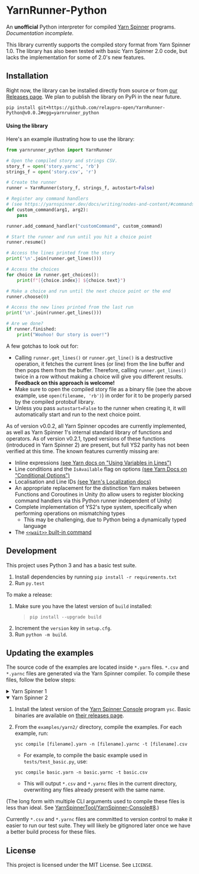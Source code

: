 # YarnRunner-Python

An **unofficial** Python interpreter for compiled [Yarn Spinner](https://yarnspinner.dev/) programs. _Documentation incomplete._

This library currently supports the compiled story format from Yarn Spinner 1.0. The library has also been tested with basic Yarn Spinner 2.0 code, but lacks the implementation for some of 2.0's new features.

## Installation

Right now, the library can be installed directly from source or from [our Releases page](https://github.com/relaypro-open/YarnRunner-Python/releases). We plan to publish the library on PyPi in the near future.

```
pip install git+https://github.com/relaypro-open/YarnRunner-Python@v0.0.2#egg=yarnrunner_python
```

#### Using the library

Here's an example illustrating how to use the library:

```py
from yarnrunner_python import YarnRunner

# Open the compiled story and strings CSV.
story_f = open('story.yarnc', 'rb')
strings_f = open('story.csv', 'r')

# Create the runner
runner = YarnRunner(story_f, strings_f, autostart=False)

# Register any command handlers
# (see https://yarnspinner.dev/docs/writing/nodes-and-content/#commands)
def custom_command(arg1, arg2):
    pass

runner.add_command_handler("customCommand", custom_command)

# Start the runner and run until you hit a choice point
runner.resume()

# Access the lines printed from the story
print('\n'.join(runner.get_lines()))

# Access the choices
for choice in runner.get_choices():
    print(f"[{choice.index}] ${choice.text}")

# Make a choice and run until the next choice point or the end
runner.choose(0)

# Access the new lines printed from the last run
print('\n'.join(runner.get_lines()))

# Are we done?
if runner.finished:
    print("Woohoo! Our story is over!")
```

A few gotchas to look out for:

- Calling `runner.get_lines()` or `runner.get_line()` is a destructive operation, it fetches the current lines (or line) from the line buffer and then pops them from the buffer. Therefore, calling `runner.get_lines()` twice in a row without making a choice will give you different results. **Feedback on this approach is welcome!**
- Make sure to open the compiled story file as a binary file (see the above example, use `open(filename, 'rb')`) in order for it to be properly parsed by the compiled protobuf library.
- Unless you pass `autostart=False` to the runner when creating it, it will automatically start and run to the next choice point.

As of version v0.0.2, all Yarn Spinner opcodes are currently implemented, as well as Yarn Spinner 1's internal standard library of functions and operators. As of version v0.2.1, typed versions of these functions (introduced in Yarn Spinner 2) are present, but full YS2 parity has not been verified at this time. The known features currently missing are:

- Inline expressions [(see Yarn docs on "Using Variables in Lines")](https://docs.yarnspinner.dev/getting-started/writing-in-yarn/logic-and-variables#using-variables-in-lines)
- Line conditions and the `IsAvailable` flag on options [(see Yarn Docs on "Conditional Options")](https://docs.yarnspinner.dev/getting-started/writing-in-yarn/flow-control#conditional-options)
- Localisation and Line IDs [(see Yarn's Localization docs)](https://docs.yarnspinner.dev/using-yarnspinner-with-unity/assets-and-localization)
- An appropriate replacement for the distinction Yarn makes between Functions and Coroutines in Unity (to allow users to register blocking command handlers via this Python runner independent of Unity)
- Complete implementation of YS2's type system, specifically when performing operations on mismatching types
  - This may be challenging, due to Python being a dynamically typed language
- The [`<<wait>>` built-in command](https://docs.yarnspinner.dev/getting-started/writing-in-yarn/commands#wait)

## Development

This project uses Python 3 and has a basic test suite.

1. Install dependencies by running `pip install -r requirements.txt`
2. Run `py.test`

To make a release:

1. Make sure you have the latest version of `build` installed:
   > `pip install --upgrade build`
2. Increment the `version` key in `setup.cfg`.
3. Run `python -m build`.

## Updating the examples

The source code of the examples are located inside `*.yarn` files. `*.csv` and `*.yarnc` files are generated via the Yarn Spinner compiler. To compile these files, follow the below steps:

<details><summary>Yarn Spinner 1</summary>

1. Install the version v0.0.1 of the [Yarn Spinner Console](https://github.com/YarnSpinnerTool/YarnSpinner-Console) program `ysc`. Basic binaries are available on [their releases page](https://github.com/YarnSpinnerTool/YarnSpinner-Console/releases/tag/v0.0.1).
2. From the `examples/yarn1/` directory, compile the examples. For each example, run:

   ```
   ysc compile [filename].yarn
   ```

   - For example, to compile the basic example used in `tests/test_basic.py`, use:

   ```
   ysc compile basic.yarn
   ```

   - This will output `*.csv` and `*.yarnc` files in the current directory, overwriting any files already present with the same name.

</details>
<details open><summary>Yarn Spinner 2</summary>

1. Install the latest version of the [Yarn Spinner Console](https://github.com/YarnSpinnerTool/YarnSpinner-Console) program `ysc`. Basic binaries are available on [their releases page](https://github.com/YarnSpinnerTool/YarnSpinner-Console/releases).
2. From the `examples/yarn2/` directory, compile the examples. For each example, run:

   ```
   ysc compile [filename].yarn -n [filename].yarnc -t [filename].csv
   ```

   - For example, to compile the basic example used in `tests/test_basic.py`, use:

   ```
   ysc compile basic.yarn -n basic.yarnc -t basic.csv
   ```

   - This will output `*.csv` and `*.yarnc` files in the current directory, overwriting any files already present with the same name.

(The long form with multiple CLI arguments used to compile these files is less than ideal. See [YarnSpinnerTool/YarnSpinner-Console#8](https://github.com/YarnSpinnerTool/YarnSpinner-Console/issues/8).)

</details>

Currently `*.csv` and `*.yarnc` files are committed to version control to make it easier to run our test suite. They will likely be gitignored later once we have a better build process for these files.

## License

This project is licensed under the MIT License. See `LICENSE`.
